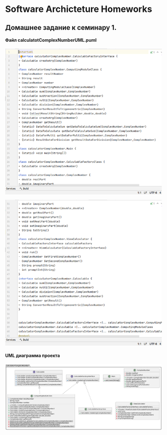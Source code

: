 # Software Archicteture Homeworks

## Домашнее задание к семинару 1.

#### Файл calculatotComplexNumberUML.puml 

![file_puml](/HomeWork_1/CalculatorComplexNumbers-master/Sourse/file_start.png)

![file_puml](/HomeWork_1/CalculatorComplexNumbers-master/Sourse/file_end.png)

#### UML диаграмма проекта


![UML_diagramma](/HomeWork_1/CalculatorComplexNumbers-master/Sourse/calculatorComplexNumberUML.png)



